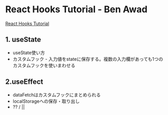 # React Hooks Tutorial - Ben Awad

[React Hooks Tutorial](https://www.youtube.com/playlist?list=PLN3n1USn4xlmyw3ebYuZmGp60mcENitdM)

## 1. useState

- useState使い方
- カスタムフック - 入力値をstateに保存する。複数の入力欄があっても1つのカスタムフックを使いまわせる

## 2.useEffect

- dataFetchはカスタムフックにまとめられる
- localStorageへの保存・取り出し
- ?? / ||

